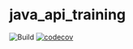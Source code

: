 # java_api_training
![Build](https://github.com/ShaanksM/java_api_training/actions/workflows/build.yml/badge.svg)
[![codecov](https://codecov.io/gh/ShaanksM/java_api_training/branch/main/graph/badge.svg)](https://codecov.io/gh/ShaanksM/java_api_training)
